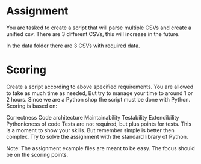
# Assignment
You are tasked to create a script that will parse multiple CSVs and create a unified csv. There are 3 different CSVs, this will increase in the future.

In the data folder there are 3 CSVs with required data.

# Scoring
Create a script according to above specified requirements. You are allowed to take as much time as needed, But try to manage your time to around 1 or 2 hours. Since we are a Python shop the script must be done with Python. Scoring is based on:

Correctness
Code architecture
Maintainability
Testability
Extendibility
Pythonicness of code
Tests are not required, but plus points for tests. This is a moment to show your skills. But remember simple is better then complex. Try to solve the assignment with the standard library of Python.

Note: The assignment example files are meant to be easy. The focus should be on the scoring points.
